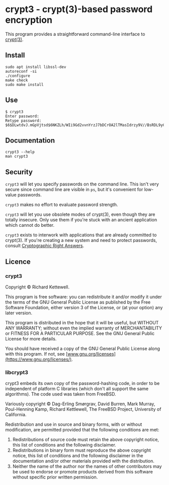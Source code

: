# crypt3 - crypt(3)-based password encryption

This program provides a straightforward command-line interface to [crypt(3)](https://www.man7.org/linux/man-pages/man3/crypt.3.html).

## Install

```
sudo apt install libssl-dev
autoreconf -si
./configure
make check
sudo make install
```

## Use

```
$ crypt3 
Enter password: 
Retype password: 
$6$DLwtdvJ.mGpVjtsd$6NKZLh/WIi9Gd2vvnYrzJ7bDCrOA2lTMasIdrzy9V//BsRDL9yC2RIxJan5eaExJkWUKleh125B22FN64PELs0
```

## Documentation

```
crypt3 --help
man crypt3
```

## Security

`crypt3` will let you specify passwords on the command line.
This isn't very secure since command line are visible in `ps`,
but it's convenient for low-value passwords.

`crypt3` makes no effort to evaluate password strength.

`crypt3` will let you use obsolete modes of crypt(3),
even though they are totally insecure.
Only use them if you're stuck with an ancient application which cannot do better.

`crypt3` exists to interwork with applications that are already committed to crypt(3).
If you're creating a new system and need to protect passwords, consult [Cryptographic Right Answers](https://latacora.micro.blog/2018/04/03/cryptographic-right-answers.html).

## Licence

### crypt3

Copyright © Richard Kettewell. 

This program is free software: you can redistribute it and/or modify
it under the terms of the GNU General Public License as published by
the Free Software Foundation, either version 3 of the License, or
(at your option) any later version.

This program is distributed in the hope that it will be useful,
but WITHOUT ANY WARRANTY; without even the implied warranty of
MERCHANTABILITY or FITNESS FOR A PARTICULAR PURPOSE.  See the
GNU General Public License for more details.

You should have received a copy of the GNU General Public License
along with this program.  If not, see [www.gnu.org/licenses](https://www.gnu.org/licenses/).

### libcrypt3

crypt3 embeds its own copy of the password-hashing code,
in order to be independent of platform C libraries
(which don't all support the same algorithms).
The code used was taken from FreeBSD.

Variously copyright ©
Dag-Erling Smørgrav,
David Burren,
Mark Murray,
Poul-Henning Kamp,
Richard Kettlewell,
The FreeBSD Project,
University of California.

Redistribution and use in source and binary forms, with or without
modification, are permitted provided that the following conditions
are met:
1. Redistributions of source code must retain the above copyright
   notice, this list of conditions and the following disclaimer.
2. Redistributions in binary form must reproduce the above copyright
   notice, this list of conditions and the following disclaimer in the
   documentation and/or other materials provided with the distribution.
3. Neither the name of the author nor the names of other contributors
   may be used to endorse or promote products derived from this software
   without specific prior written permission.

